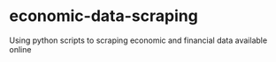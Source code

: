 # economic-data-scraping
Using python scripts to scraping economic and financial data available online
